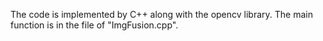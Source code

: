 The code is implemented by C++ along with the opencv library.
The main function is in the file of "ImgFusion.cpp".

